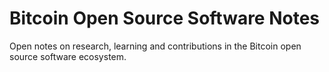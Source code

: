 # Bitcoin Open Source Software Notes

Open notes on research, learning and contributions in the Bitcoin open source software ecosystem.
